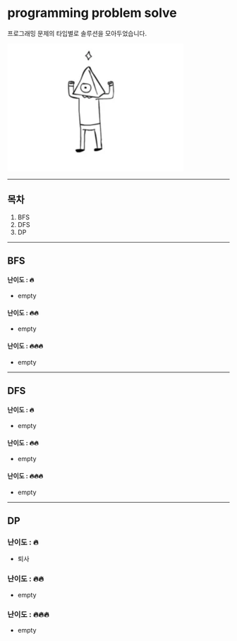 # programming problem solve
프로그래밍 문제의 타입별로 솔루션을 모아두었습니다. 

<img src="images/pyramid.webp" width=400px>

---

## 목차
1. BFS
2. DFS
3. DP


---
## BFS

#### 난이도 : 🔥
* empty

#### 난이도 : 🔥🔥
* empty

#### 난이도 : 🔥🔥🔥
* empty


---
## DFS

#### 난이도 : 🔥
* empty

#### 난이도 : 🔥🔥
* empty

#### 난이도 : 🔥🔥🔥
* empty

---
## DP

### 난이도 : 🔥
* 퇴사

### 난이도 : 🔥🔥
* empty

### 난이도 : 🔥🔥🔥
* empty

